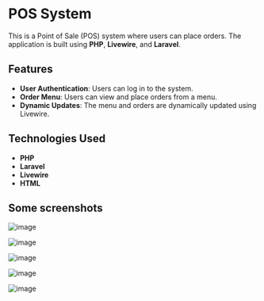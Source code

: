 # POS System

This is a Point of Sale (POS) system where users can place orders. The application is built using **PHP**, **Livewire**, and **Laravel**.

## Features

- **User Authentication**: Users can log in to the system.
- **Order Menu**: Users can view and place orders from a menu.
- **Dynamic Updates**: The menu and orders are dynamically updated using Livewire.

## Technologies Used

- **PHP**
- **Laravel**
- **Livewire**
- **HTML**

## Some screenshots
![image](https://github.com/user-attachments/assets/0a85baa9-cee7-42b3-be67-b15a1a22849e)

![image](https://github.com/user-attachments/assets/4036fdd8-0e87-43fa-b7ae-3245eb287c3c)

![image](https://github.com/user-attachments/assets/978de227-aebe-4cc2-a195-a5d3232478c9)


![image](https://github.com/user-attachments/assets/a35315aa-933d-4ed8-a268-b8c248c3e652)

![image](https://github.com/user-attachments/assets/6f84d5eb-b4c9-40fc-8914-58086ccc3faf)
